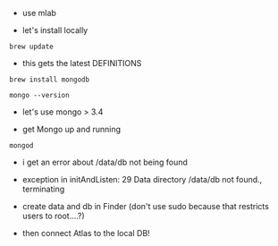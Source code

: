 - use mlab

- let's install locally
```
brew update
```
- this gets the latest DEFINITIONS

```
brew install mongodb
```
```
mongo --version
```

- let's use mongo > 3.4


- get Mongo up and running
```
mongod
```

- i get an error about /data/db not being found
- exception in initAndListen: 29 Data directory /data/db not found., terminating

- create data and db in Finder (don't use sudo because that restricts users to root....?)
- then connect Atlas to the local DB!
